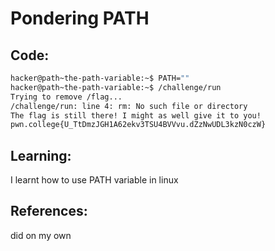 # Pondering PATH
## Code:
```bash
hacker@path~the-path-variable:~$ PATH=""
hacker@path~the-path-variable:~$ /challenge/run
Trying to remove /flag...
/challenge/run: line 4: rm: No such file or directory
The flag is still there! I might as well give it to you!
pwn.college{U_TtDmzJGH1A62ekv3TSU4BVVvu.dZzNwUDL3kzN0czW}
```
## Learning:
 I learnt how to use PATH variable in linux
## References:
 did on my own
